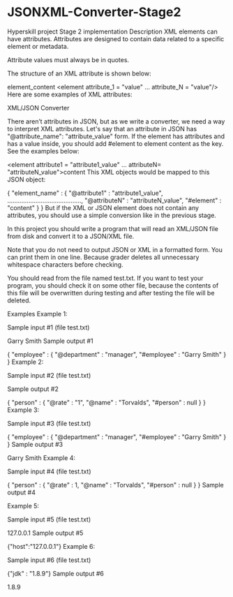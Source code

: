 # JSONXML-Converter-Stage2
Hyperskill project Stage 2 implementation
Description
XML elements can have attributes. Attributes are designed to contain data related to a specific element or metadata.

Attribute values must always be in quotes.

The structure of an XML attribute is shown below:

<element attribute = "value">element_content</element>
<element attribute_1 = "value" … attribute_N = "value"/>
Here are some examples of XML attributes:

<request id="45692334" date = "2018-12-13"/>
<auth login = "auth_login" sign = "auth_sign" />
<project id = "5" type = "data_processing"> XML/JSON Converter </project>
 

There aren’t attributes in JSON, but as we write a converter, we need a way to interpret XML attributes. Let's say that an attribute in JSON has "@attribute_name": "attribute_value" form. If the element has attributes and has a value inside, you should add #element to element content as the key. See the examples below:

<element attribute1 = "attribute1_value" … attributeN= "attributeN_value">content</element>
This XML objects would be mapped to this JSON object:

{
    "element_name" :
    {
        "@attribute1" : "attribute1_value",
        ……………………………………,
        "@attributeN" : "attributeN_value",
        "#element" : "content"
    }
}
But if the XML or JSON element does not contain any attributes, you should use a simple conversion like in the previous stage.

In this project you should write a program that will read an XML/JSON file from disk and convert it to a JSON/XML file.

Note that you do not need to output JSON or XML in a formatted form. You can print them in one line. Because grader deletes all unnecessary whitespace characters before checking.

You should read from the file named test.txt. If you want to test your program, you should check it on some other file, because the contents of this file will be overwritten during testing and after testing the file will be deleted.

Examples
Example 1:

Sample input #1 (file test.txt)

<employee department = "manager">Garry Smith</employee>
Sample output #1

{
    "employee" : {
        "@department" : "manager",
        "#employee" : "Garry Smith"
    }
}
Example 2:

Sample input #2 (file test.txt)

<person rate = "1" name = "Torvalds" />
Sample output #2

{
    "person" : {
        "@rate" : "1",
        "@name" : "Torvalds",
        "#person" : null
    }
}
Example 3:

Sample input #3 (file test.txt)

{
    "employee" : {
        "@department" : "manager",
        "#employee" : "Garry Smith"
    }
}
Sample output #3

<employee department = "manager">Garry Smith</employee>
Example 4:

Sample input #4 (file test.txt)

{
    "person" : {
        "@rate" : 1,
        "@name" : "Torvalds",
        "#person" : null
    }
}
Sample output #4

<person rate = "1" name = "Torvalds" />
Example 5: 

Sample input #5 (file test.txt)

<host>127.0.0.1</host>
Sample output #5

{"host":"127.0.0.1"}
Example 6:

Sample input #6 (file test.txt)

{"jdk" : "1.8.9"}
Sample output #6

<jdk>1.8.9</jdk>
